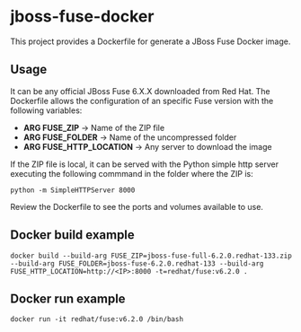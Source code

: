 # jboss-fuse-docker

This project provides a Dockerfile for generate a JBoss Fuse Docker image.

## Usage

It can be any official JBoss Fuse 6.X.X downloaded from Red Hat. The Dockerfile allows the configuration of an specific Fuse version with the following variables:

* **ARG FUSE_ZIP** -> Name of the ZIP file
* **ARG FUSE_FOLDER** -> Name of the uncompressed folder
* **ARG FUSE_HTTP_LOCATION** -> Any server to download the image

If the ZIP file is local, it can be served with the Python simple http server executing the following commmand in the folder where the ZIP is:

    python -m SimpleHTTPServer 8000

Review the Dockerfile to see the ports and volumes available to use.

## Docker build example

    docker build --build-arg FUSE_ZIP=jboss-fuse-full-6.2.0.redhat-133.zip --build-arg FUSE_FOLDER=jboss-fuse-6.2.0.redhat-133 --build-arg FUSE_HTTP_LOCATION=http://<IP>:8000 -t=redhat/fuse:v6.2.0 .

## Docker run example

    docker run -it redhat/fuse:v6.2.0 /bin/bash
